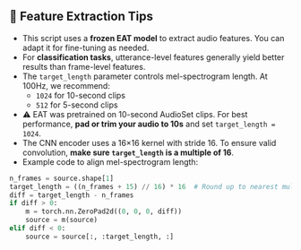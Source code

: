 ## 📝 Feature Extraction Tips
- This script uses a **frozen EAT model** to extract audio features. You can adapt it for fine-tuning as needed. 
- For **classification tasks**, utterance-level features generally yield better results than frame-level features. 
- The `target_length` parameter controls mel-spectrogram length. At 100Hz, we recommend:
  - `1024` for 10-second clips
  - `512` for 5-second clips
- ⚠️ EAT was pretrained on 10-second AudioSet clips. For best performance, **pad or trim your audio to 10s** and set `target_length = 1024`.
- The CNN encoder uses a 16×16 kernel with stride 16. To ensure valid convolution, **make sure `target_length` is a multiple of 16**.
- Example code to align mel-spectrogram length: 

```python
n_frames = source.shape[1]
target_length = ((n_frames + 15) // 16) * 16  # Round up to nearest multiple of 16
diff = target_length - n_frames
if diff > 0:
    m = torch.nn.ZeroPad2d((0, 0, 0, diff)) 
    source = m(source)
elif diff < 0:
    source = source[:, :target_length, :]
```
